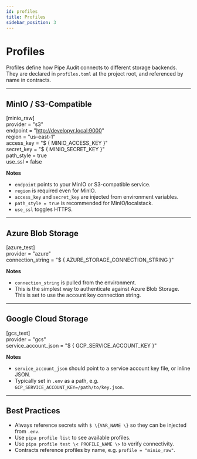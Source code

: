 ```yaml
---
id: profiles
title: Profiles
sidebar_position: 3
---
```


# Profiles

Profiles define how Pipe Audit connects to different storage backends.  
They are declared in `profiles.toml` at the project root, and referenced by name in contracts.

---

## MinIO / S3-Compatible

[minio_raw]  
provider   = "s3"  
endpoint   = "http://developyr.local:9000"  
region     = "us-east-1"  
access_key = "$ \{ MINIO_ACCESS_KEY \}"  
secret_key = "$ \{ MINIO_SECRET_KEY \}"  
path_style = true  
use_ssl    = false  

**Notes**  
- `endpoint` points to your MinIO or S3-compatible service.  
- `region` is required even for MinIO.  
- `access_key` and `secret_key` are injected from environment variables.  
- `path_style = true` is recommended for MinIO/localstack.  
- `use_ssl` toggles HTTPS.  

---

## Azure Blob Storage

[azure_test]  
provider = "azure"  
connection_string = "$ \{ AZURE_STORAGE_CONNECTION_STRING \}"  

**Notes**  
- `connection_string` is pulled from the environment.  
- This is the simplest way to authenticate against Azure Blob Storage. This is set to use the account key connection string.   

---

## Google Cloud Storage

[gcs_test]  
provider = "gcs"  
service_account_json = "$ \{ GCP_SERVICE_ACCOUNT_KEY \}"  

**Notes**  
- `service_account_json` should point to a service account key file, or inline JSON.  
- Typically set in `.env` as a path, e.g. `GCP_SERVICE_ACCOUNT_KEY=/path/to/key.json`.  

---

## Best Practices

- Always reference secrets with `$ \{VAR_NAME \}` so they can be injected from `.env`.  
- Use `pipa profile list` to see available profiles.  
- Use `pipa profile test \< PROFILE_NAME \>` to verify connectivity.  
- Contracts reference profiles by name, e.g. `profile = "minio_raw"`.  
